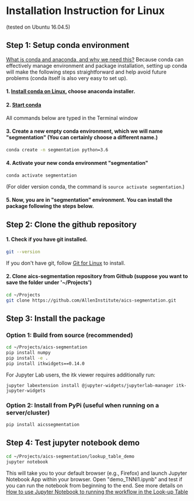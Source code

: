 # Installation Instruction for Linux

(tested on Ubuntu 16.04.5)


## Step 1: Setup conda environment 

[What is conda and anaconda, and why we need this?](conda_why.md) Because conda can effectively manage environment and package installation, setting up conda will make the following steps straightforward and help avoid future problems (conda itself is also very easy to set up).

#### 1. [Install conda on Linux](https://docs.conda.io/projects/conda/en/latest/user-guide/install/linux.html), choose anaconda installer.


#### 2. [Start conda](https://docs.conda.io/projects/conda/en/latest/user-guide/getting-started.html#starting-conda)

All commands below are typed in the Terminal window

#### 3. Create a new empty conda environment, which we will name "segmentation" (You can certainly choose a different name.)

``` bash 
conda create -n segmentation python=3.6
```

#### 4. Activate your new conda environment "segmentation"

``` bash
conda activate segmentation
```

(For older version conda, the command is `source activate segmentation`.)

#### 5. Now, you are in "segmentation" environment. You can install the package following the steps below.


## Step 2: Clone the github repository 


#### 1. Check if you have git installed.

```bash 
git --version
```

If you don't have git, follow [Git for Linux](https://www.atlassian.com/git/tutorials/install-git#linux) to install.

#### 2. Clone aics-segmentation repository from Github (suppose you want to save the folder under '~/Projects')

```bash
cd ~/Projects
git clone https://github.com/AllenInstitute/aics-segmentation.git
```

## Step 3: Install the package

### Option 1: Build from source (recommended)

```bash
cd ~/Projects/aics-segmentation
pip install numpy
pip install -e .
pip install itkwidgets==0.14.0
```

For Jupyter Lab users, the itk viewer requires additionally run:

```
jupyter labextension install @jupyter-widgets/jupyterlab-manager itk-jupyter-widgets
```

### Option 2: Install from PyPi (useful when running on a server/cluster)

```bash
pip install aicssegmentation
```


## Step 4: Test jupyter notebook demo


``` bash 
cd ~/Projects/aics-segmentation/lookup_table_demo
jupyter notebook
```

This will take you to your default browser (e.g., Firefox) and launch Jupyter Notebook App within your browser. Open "demo_TNNI1.ipynb" and test if you can run the notebook from beginning to the end. See more details on [How to use Jupyter Notebook to running the workflow in the Look-up Table](../docs/jupyter_lookup_table.md)